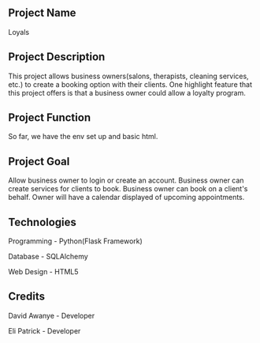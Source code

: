 ## Project Name
Loyals

## Project Description 
This project allows business owners(salons, therapists, cleaning services, etc.) to create a booking option with their clients. One highlight feature that this project offers is that a business owner could allow a loyalty program.

## Project Function
So far, we have the env set up and basic html.

## Project Goal
Allow business owner to login or create an account. 
Business owner can create services for clients to book.
Business owner can book on a client's behalf.
Owner will have a calendar displayed of upcoming appointments. 

## Technologies 
Programming - Python(Flask Framework)

Database - SQLAlchemy

Web Design - HTML5

## Credits
David Awanye - Developer 

Eli Patrick - Developer

